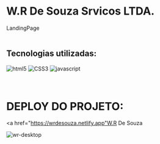 <h1> W.R De Souza Srvicos LTDA.</h1>
<span>LandingPage</span> 
<br>
<br>
<h2>Tecnologias utilizadas:</h2>

<div style="display: inline_block">
    <img align="center" alt="html5" src="https://img.shields.io/badge/HTML5-E34F26?style=for-the-badge&logo=html5&logoColor=white">
    <img align="center" alt="CSS3" src="https://img.shields.io/badge/CSS3-1572B6?style=for-the-badge&logo=css3&logoColor=white">
    <img align="center" alt="javascript" src="https://img.shields.io/badge/JavaScript-323330?style=for-the-badge&logo=javascript&logoColor=F7DF1E">
</div>
<br>
<br>

# DEPLOY DO PROJETO:
<a href="https://wrdesouza.netlify.app"W.R De Souza</a>

![wr-desktop](https://user-images.githubusercontent.com/110504413/227654660-6bb9c974-940e-44cc-b28e-813ece5f67c2.png)
